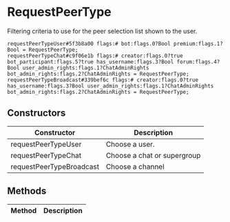 # RequestPeerType
Filtering criteria to use for the peer selection list shown to the user.

```
requestPeerTypeUser#5f3b8a00 flags:# bot:flags.0?Bool premium:flags.1?Bool = RequestPeerType;
requestPeerTypeChat#c9f06e1b flags:# creator:flags.0?true bot_participant:flags.5?true has_username:flags.3?Bool forum:flags.4?Bool user_admin_rights:flags.1?ChatAdminRights bot_admin_rights:flags.2?ChatAdminRights = RequestPeerType;
requestPeerTypeBroadcast#339bef6c flags:# creator:flags.0?true has_username:flags.3?Bool user_admin_rights:flags.1?ChatAdminRights bot_admin_rights:flags.2?ChatAdminRights = RequestPeerType;
```

## Constructors
| Constructor | Description |
| ---- | ----------- |
| requestPeerTypeUser | Choose a user. |
| requestPeerTypeChat | Choose a chat or supergroup |
| requestPeerTypeBroadcast | Choose a channel |


## Methods
| Method | Description |
| ---- | ----------- |


